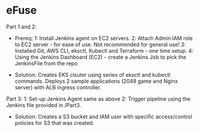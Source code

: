 # eFuse


Part 1 and 2:
- Prereq: 
1: Install Jenkins agent on EC2 servers.
2: Attach Admin IAM role to EC2 server - for ease of use. Not recommended for general use!
3: Installed Git, AWS CLI, eksctl, Kubectl and Terraform - one time setup.
4: Using the Jenkins Dashboard (EC2) - create a Jenkins Job to pick the JenkinsFile from the repo
    
- Solution: Creates EKS clsuter using series of eksctl and kubectl commands. 
Deploys 2 sample applications (2048 game and Nginx server) with ALB ingress controller.



Part 3:
1: Set-up Jenkins Agent same as above
2: Trigger pipeline using the Jenkins file provided in /Part3.

- Solution: Creates a S3 bucket and IAM user with specific access/control policies for S3 that was created.


   

